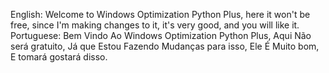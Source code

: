 English: Welcome to Windows Optimization Python Plus, here it won't be free, since I'm making changes to it, it's very good, and you will like it.
Portuguese: Bem Vindo Ao Windows Optimization Python Plus, Aqui Não será gratuito, Já que Estou Fazendo Mudanças para isso, Ele É Muito bom, E tomará gostará disso.
